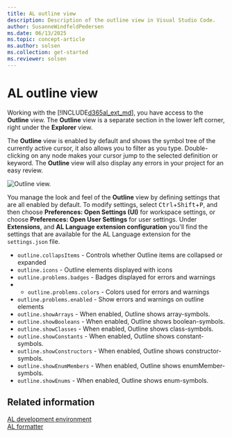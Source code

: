 ```yaml
---
title: AL outline view
description: Description of the outline view in Visual Studio Code.
author: SusanneWindfeldPedersen
ms.date: 06/13/2025
ms.topic: concept-article
ms.author: solsen
ms.collection: get-started
ms.reviewer: solsen
---
```


# AL outline view

Working with the [!INCLUDE[d365al_ext_md](../includes/d365al_ext_md.md)], you have access to the **Outline** view. The **Outline** view is a separate section in the lower left corner, right under the **Explorer** view.

The **Outline** view is enabled by default and shows the symbol tree of the currently active cursor, it also allows you to filter as you type. Double-clicking on any node makes your cursor jump to the selected definition or keyword. The **Outline** view will also display any errors in your project for an easy review.

![Outline view.](media/outlineview.png "Outline view in Visual Studio Code")

You manage the look and feel of the **Outline** view by defining settings that are all enabled by default. To modify settings, select <kbd>Ctrl</kbd>+<kbd>Shift</kbd>+<kbd>P</kbd>, and then choose **Preferences: Open Settings (UI)** for workspace settings, or choose **Preferences: Open User Settings** for user settings. Under **Extensions**, and **AL Language extension configuration** you'll find the settings that are available for the AL Language extension for the `settings.json` file.

- `outline.collapsItems` - Controls whether Outline items are collapsed or expanded
- `outline.icons` - Outline elements displayed with icons
- `outline.problems.badges` - Badges displayed for errors and warnings
- - `outline.problems.colors` - Colors used for errors and warnings
- `outline.problems.enabled` - Show errors and warnings on outline elements
- `outline.showArrays` - When enabled, Outline shows array-symbols.
- `outline.showBooleans` - When enabled, Outline shows boolean-symbols.
- `outline.showClasses` - When enabled, Outline shows class-symbols.
- `outline.showConstants` - When enabled, Outline shows constant-symbols.
- `outline.showConstructors` - When enabled, Outline shows constructor-symbols.
- `outline.showEnumMembers` - When enabled, Outline shows enumMember-symbols.
- `outline.showEnums` - When enabled, Outline shows enum-symbols.

## Related information

[AL development environment](devenv-reference-overview.md)  
[AL formatter](devenv-al-formatter.md)  
